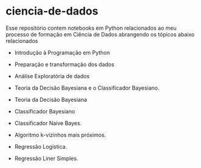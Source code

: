 # ciencia-de-dados
Esse repositório contem notebooks em Python relacionados ao meu processo de formação em Ciência de Dados abrangendo os tópicos abaixo relacionados

- Introdução à Programação em Python

- Preparação e transformação dos dados

- Análise Exploratória de dados

- Teoria da Decisão Bayesiana e o Classificador Bayesiano.

- Teoria da Decisão Bayesiana

- Classificador Bayesiano

- Classificador Naive Bayes.

- Algoritmo k-vizinhos mais próximos.

- Regressão Logística.

- Regressão Liner Simples.

